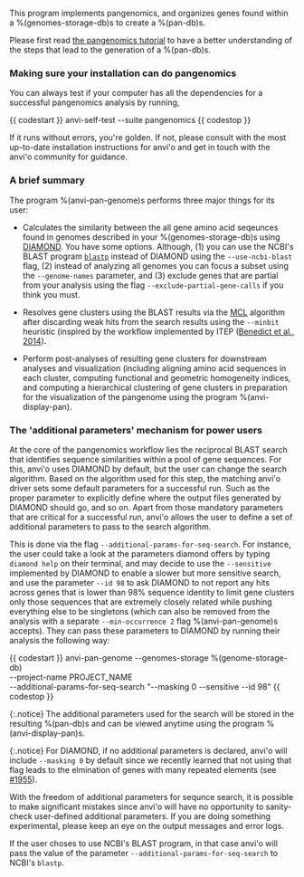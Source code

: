 This program implements pangenomics, and organizes genes found within a %(genomes-storage-db)s to create a %(pan-db)s.

Please first read [the pangenomics tutorial](http://merenlab.org/2016/11/08/pangenomics-v2) to have a better understanding of the steps that lead to the generation of a %(pan-db)s.

### Making sure your installation can do pangenomics

You can always test if your computer has all the dependencies for a successful pangenomics analysis by running,

{{ codestart }}
anvi-self-test --suite pangenomics
{{ codestop }}

If it runs without errors, you're golden. If not, please consult with the most up-to-date installation instructions for anvi'o and get in touch with the anvi'o community for guidance.

### A brief summary

The program %(anvi-pan-genome)s performs three major things for its user:

* Calculates the similarity between the all gene amino acid seqeunces found in genomes described in your %(genomes-storage-db)s using [DIAMOND](https://www.wsi.uni-tuebingen.de/lehrstuehle/algorithms-in-bioinformatics/software/diamond/). You have some options. Although, (1) you can use the NCBI's BLAST program [`blastp`](https://blast.ncbi.nlm.nih.gov/Blast.cgi?PAGE=Proteins) instead of DIAMOND using the `--use-ncbi-blast` flag, (2) instead of analyzing all genomes you can focus a subset using the `--genome-names` parameter, and (3) exclude genes that are partial from your analysis using the flag `--exclude-partial-gene-calls` if you think you must.

* Resolves gene clusters using the BLAST results via the [MCL](http://micans.org/mcl/) algorithm after discarding weak hits from the search results using the `--minbit` heuristic (inspired by the workflow implemented by ITEP ([Benedict et al., 2014](https://bmcgenomics.biomedcentral.com/articles/10.1186/1471-2164-15-8)).

* Perform post-analyses of resulting gene clusters for downstream analyses and visualization (including aligning amino acid sequences in each cluster, computing functional and geometric homogeneity indices, and computing a hierarchical clustering of gene clusters in preparation for the visualization of the pangenome using the program %(anvi-display-pan).

### The 'additional parameters' mechanism for power users

At the core of the pangenomics workflow lies the reciprocal BLAST search that identifies sequence similarities within a pool of gene sequences. For this, anvi'o uses DIAMOND by default, but the user can change the search algorithm. Based on the algorithm used for this step, the matching anvi'o driver sets some default parameters for a successful run. Such as the proper parameter to explicitly define where the output files generated by DIAMOND should go, and so on. Apart from those mandatory parameters that are critical for a successful run, anvi'o allows the user to define a set of additional parameters to pass to the search algorithm.

This is done via the flag `--additional-params-for-seq-search`. For instance, the user could take a look at the parameters diamond offers by typing `diamond help` on their terminal, and may decide to use the `--sensitive` implemented by DIAMOND to enable a slower but more sensitive search, and use the parameter `--id 98` to ask DIAMOND to not report any hits across genes that is lower than 98% sequence identity to limit gene clusters only those sequences that are extremely closely related while pushing everything else to be singletons (which can also be removed from the analysis with a separate `--min-occurrence 2` flag %(anvi-pan-genome)s accepts). They can pass these parameters to DIAMOND by running their analysis the following way:

{{ codestart }}
anvi-pan-genome --genomes-storage %(genome-storage-db) \
                --project-name PROJECT_NAME \
                --additional-params-for-seq-search "--masking 0 --sensitive --id 98"
{{ codestop }}

{:.notice}
The additional parameters used for the search will be stored in the resulting %(pan-db)s and can be viewed anytime using the program %(anvi-display-pan)s.

{:.notice}
For DIAMOND, if no additional parameters is declared, anvi'o will include `--masking 0` by default since we recently learned that not using that flag leads to the elmination of genes with many repeated elements (see [#1955](https://github.com/merenlab/anvio/issues/1955)).

With the freedom of additional parameters for sequnce search, it is possible to make significant mistakes since anvi'o will have no opportunity to sanity-check user-defined additional parameters. If you are doing something experimental, please keep an eye on the output messages and error logs.

If the user choses to use NCBI's BLAST program, in that case anvi'o will pass the value of the parameter `--additional-params-for-seq-search` to NCBI's `blastp`.
